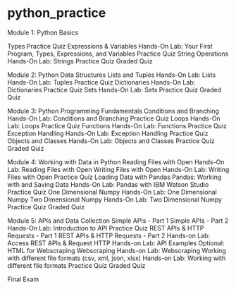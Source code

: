 # python_practice

Module 1: Python Basics

Types
Practice Quiz 
Expressions & Variables
Hands-On Lab: Your First Program, Types, Expressions, and Variables
Practice Quiz
String Operations
Hands-On Lab: Strings
Practice Quiz
Graded Quiz

Module 2: Python Data Structures
Lists and Tuples
Hands-On Lab: Lists
Hands-On Lab: Tuples
Practice Quiz
Dictionaries
Hands-On Lab: Dictionaries
Practice Quiz
Sets
Hands-On Lab: Sets
Practice Quiz
Graded Quiz

Module 3: Python Programming Fundamentals
Conditions and Branching
Hands-On Lab: Conditions and Branching
Practice Quiz 
Loops
Hands-On Lab: Loops
Practice Quiz 
Functions
Hands-On Lab: Functions
Practice Quiz
Exception Handling
Hands-On Lab: Exception Handling
Practice Quiz 
Objects and Classes
Hands-On Lab: Objects and Classes
Practice Quiz
Graded Quiz

Module 4: Working with Data in Python 
Reading Files with Open
Hands-On Lab: Reading Files with Open
Writing Files with Open
Hands-On Lab: Writing Files with Open
Practice Quiz
Loading Data with Pandas
Pandas: Working with and Saving Data
Hands-On Lab: Pandas with IBM Watson Studio
Practice Quiz
One Dimensional Numpy
Hands-On Lab: One Dimensional Numpy
Two Dimensional Numpy
Hands-On Lab: Two Dimensional Numpy
Practice Quiz
Graded Quiz

Module 5: APIs and Data Collection 
 Simple APIs - Part 1
 Simple APIs - Part 2
 Hands-On Lab: Introduction to API
 Practice Quiz 
 REST APIs & HTTP Requests - Part 1
 REST APIs & HTTP Requests - Part 2
 Hands-on Lab: Access REST APIs & Request HTTP
Hands-on Lab: API Examples
 Optional: HTML for Webscraping
 Webscraping
 Hands-on Lab: Webscraping
 Working with different file formats (csv, xml, json, xlsx)
 Hands-on Lab: Working with different file formats
 Practice Quiz
 Graded Quiz
 
Final Exam

